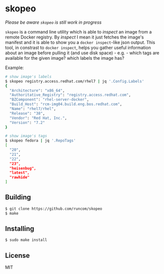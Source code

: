skopeo
=

_Please be aware `skopeo` is still work in progress_

`skopeo` is a command line utility which is able to _inspect_ an image from a remote Docker registry.
By _inspect_ I mean it just fetches the image's manifest and it is able to show you a `docker inspect`-like
json output. This tool, in constrast to `docker inspect`, helps you gather useful information about
an image before pulling it (and use disk space) - e.g. - which tags are available for the given image? which labels the image has?

Example:
```sh
# show image's labels
$ skopeo registry.access.redhat.com/rhel7 | jq '.Config.Labels'
{
  "Architecture": "x86_64",
  "Authoritative_Registry": "registry.access.redhat.com",
  "BZComponent": "rhel-server-docker",
  "Build_Host": "rcm-img04.build.eng.bos.redhat.com",
  "Name": "rhel7/rhel",
  "Release": "38",
  "Vendor": "Red Hat, Inc.",
  "Version": "7.2"
}

# show image's tags
$ skopeo fedora | jq '.RepoTags'
[
  "20",
  "21",
  "22",
  "23",
  "heisenbug",
  "latest",
  "rawhide"
]
```
Building
-
```sh
$ git clone https://github.com/runcom/skopeo
$ make
```
Installing
-
```sh
$ sudo make install
```
License
-
MIT
